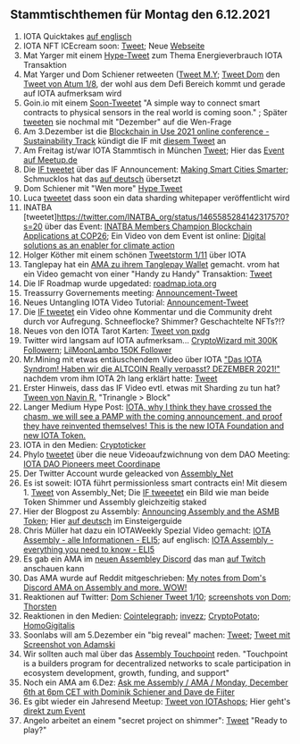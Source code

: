 ## Stammtischthemen für Montag den 6.12.2021

1. IOTA Quicktakes [auf englisch](https://www.youtube.com/watch?v=ES4DGP9u9Tc)
2. IOTA NFT ICEcream soon: [Tweet](https://twitter.com/iotacreamies/status/1465432711590514698?s=20); Neue [Webseite](https://www.iotacreamies.com/)
3. Mat Yarger mit einem [Hype-Tweet](https://twitter.com/Mat_Yarger/status/1465500305626476557?s=20) zum Thema Energieverbrauch IOTA Transaktion
4. Mat Yarger und Dom Schiener retweeten ([Tweet M.Y](https://twitter.com/Mat_Yarger/status/1465439647815905284?s=20); [Tweet Dom](https://twitter.com/DomSchiener/status/1465396633592545282?s=20) den [Tweet von Atum 1/8](https://twitter.com/DefiApes/status/1465388175841501194), der wohl aus dem Defi Bereich kommt und gerade auf IOTA aufmerksam wird
5. Goin.io mit einem [Soon-Tweetet](https://twitter.com/govs_io/status/1465442403670802433?s=20) "A simple way to connect smart contracts to physical sensors in the real world is coming soon." ; Später [tweeten](https://twitter.com/govs_io/status/1465669350803787776?s=20) sie nochmal mit "Dezember" auf die Wen-Frage
6. Am 3.Dezember ist die [Blockchain in Use 2021 online conference - Sustainability Track](https://www.eventbrite.co.uk/e/blockchain-in-use-sustainability-track-tickets-201600210657) kündigt die IF mit [diesem Tweet](https://twitter.com/iota/status/1465636903848497158?t=Wvh8WOOs0OsHr65adh4zSw&s=19) an
7. Am Freitag ist/war IOTA Stammtisch in München [Tweet](https://twitter.com/IotaMunchen/status/1465384391027347461?s=20); Hier das [Event auf Meetup.de](https://www.meetup.com/de-DE/IOTA-Muc/events/282385057/)
8. Die [IF tweetet](https://twitter.com/iota/status/1465684550852435969?s=20) über das IF Announcement: [Making Smart Cities Smarter](https://blog.iota.org/making-smart-cities-smarter/); Schmucklos hat das [auf deutsch](https://iota-einsteiger-guide.de/smart-cities-smarter-machen.html) übersetzt
9. Dom Schiener mit "Wen more" [Hype Tweet](https://twitter.com/DomSchiener/status/1465691677910134788?s=20)
10. Luca [tweetet](https://twitter.com/lukastanisic99/status/1465699476538990609?s=20) dass soon ein data sharding whitepaper veröffentlicht wird
11. INATBA [tweetet]https://twitter.com/INATBA_org/status/1465585284142317570?s=20 über das Event: [INATBA Members Champion Blockchain Applications at COP26](https://inatba.org/news/cop-26/); Ein Video von dem Event ist online: [Digital solutions as an enabler for climate action](https://www.youtube.com/watch?v=HExyMmmzNIQ)
12. Holger Köther mit einem schönen [Tweetstorm 1/11](https://twitter.com/HolgerKoether/status/1465785489886257159?s=20) über IOTA
13. Tanglepay hat ein [AMA zu ihrem Tanglepay Wallet](https://www.youtube.com/watch?v=aWMCLQkZZf4&feature=youtu.be) gemacht. vrom hat ein Video gemacht von einer "Handy zu Handy" Transaktion: [Tweet](https://twitter.com/Vrom14286662/status/1465972677156519943?s=20)
14. Die IF Roadmap wurde upgedated: [roadmap.iota.org](https://roadmap.iota.org/)
15. Treassurry Governements meeting: [Announcement-Tweet](https://twitter.com/PhyloIota/status/1466004294558109702)
16. Neues Untangling IOTA Video Tutorial: [Announcement-Tweet](https://twitter.com/iota/status/1465697594798002193?s=20)
17. Die [IF tweetet](https://twitter.com/iota/status/1466045892415430662?s=20) ein Video ohne Kommentar und die Community dreht durch vor Aufregung. Schneeflocke? Shimmer? Geschachtelte NFTs?!?
18. Neues von den IOTA Tarot Karten: [Tweet von pxdg](https://twitter.com/pxdg3/status/1466045216478089227?s=20)
19. Twitter wird langsam auf IOTA aufmerksam... [CryptoWizard mit 300K Followern](https://twitter.com/CryptoWizardd/status/1466230395964477448?s=20); [LilMoonLambo 150K Follower](https://twitter.com/LilMoonLambo/status/1466174022765457413?s=20)
20. Mr.Mining mit etwas entäuschendem Video über IOTA ["Das IOTA Syndrom! Haben wir die ALTCOIN Really verpasst? DEZEMBER 2021!"](https://www.youtube.com/watch?v=sYH7w0qScfQ) nachdem vrom ihm IOTA 2h lang erklärt hatte: [Tweet](https://twitter.com/Vrom14286662/status/1466106154141077513?s=20)
21. Erster Hinweis, dass das IF Video evtl. etwas mit Sharding zu tun hat? [Tween von Navin R.](https://twitter.com/navinram999/status/1466309223931863043?s=20) "Trinangle > Block"
22. Langer Medium Hype Post: [IOTA, why I think they have crossed the chasm, we will see a PAMP with the coming announcement, and proof they have reinvented themselves! This is the new IOTA Foundation and new IOTA Token.](https://medium.com/@jamesjdsutton/iota-why-i-think-they-have-crossed-the-chasm-we-will-see-a-pamp-with-the-coming-announcement-1581d860db34)
23. IOTA in den Medien: [Cryptoticker](https://cryptoticker.io/de/3-spannende-iota-weiterentwicklungen-die-das-netzwerk-wieder-auf-die-karte-bringen/)
24. Phylo [tweetet](https://twitter.com/PhyloIota/status/1466365854434529284?s=20) über die neue Videoaufzwichnung von dem DAO Meeting: [IOTA DAO Pioneers meet Coordinape](https://www.youtube.com/watch?v=Su481AyhOl0)
25. Der Twitter Account wurde geleacked von [Assembly_Net](https://twitter.com/assembly_net)
26. Es ist soweit: IOTA führt permissionless smart contracts ein! Mit diesem 1. [Tweet](https://twitter.com/assembly_net/status/1466409192303042562?s=20) von Assembly_Net; Die [IF tweeetet](https://twitter.com/iota/status/1466437108839718917?s=20) ein Bild wie man beide Token Shimmer und Assembly gleichzeitig staked
27. Hier der Blogpost zu Assembly: [Announcing Assembly and the ASMB Token](https://blog.assembly.sc/announcing-assembly-and-the-asmb-token/); Hier [auf deutsch](https://iota-einsteiger-guide.de/iota-assembly-multi-chain-network.html?s=09) im Einsteigerguide
28. Chris Müller hat dazu ein IOTAWeekly Spezial Video gemacht: [IOTA Assembly - alle Informationen - ELI5](https://www.youtube.com/watch?v=OgRDNt5QIFE); auf englisch: [IOTA Assembly - everything you need to know - ELI5](https://www.youtube.com/watch?v=RO_teEuNuts)
29. Es gab ein AMA im [neuen Assembley Discord](http://discord.assembly.sc/) das man [auf Twitch](https://m.twitch.tv/videos/1221919369) anschauen kann
30. Das AMA wurde auf Reddit mitgeschrieben: [My notes from Dom's Discord AMA on Assembly and more. WOW!](https://www.reddit.com/r/Iota/comments/r7dqz6/my_notes_from_doms_discord_ama_on_assembly_and/?utm_medium=android_app&utm_source=share)
31. Reaktionen auf Twitter: [Dom Schiener Tweet 1/10](https://twitter.com/DomSchiener/status/1466414365540864009?s=20); [screenshots von Dom](https://twitter.com/Vrom14286662/status/1466421705098899462?s=20); [Thorsten](https://twitter.com/theissler/status/1466745101384888324?s=20)
32. Reaktionen in den Medien: [Cointelegraph](https://cointelegraph.com/news/iota-set-to-launch-decentralized-smart-contract-platform-to-expand-web3-ecosystem?utm_source=Telegram&utm_medium=social); [invezz](https://invezz.com/news/2021/12/02/iota-releases-assembly-network-community-gets-70-of-token-supply/); [CryptoPotato](https://cryptopotato.com/iota-launches-assembly-a-multi-chain-smart-contract-platform/); [HomoGigitalis](https://homo-digitalis.net/feeless-smart-contracts-iota-announces-assembly/)
33. Soonlabs will am 5.Dezember ein "big reveal" machen: [Tweet](https://twitter.com/soon_labs/status/1466668384934715395?s=20); [Tweet mit Screenshot von Adamski](https://twitter.com/accretionist/status/1466667523915403264?s=20)
34. Wir sollten auch mal über das [Assembly Touchpoint](https://assemblytouchpoint.notion.site/Welcome-to-Touchpoint-3551f63c45cf492bb1b0bd6b1161b921) reden. "Touchpoint is a builders program for decentralized networks to scale participation in ecosystem development, growth, funding, and support"
35. Noch ein AMA am 6.Dez: [Ask me Assembly / AMA / Monday, December 6th at 6pm CET with Dominik Schiener and Dave de Fijter](https://www.youtube.com/watch?v=wbzOg-gNC9A)
36. Es gibt wieder ein Jahresend Meetup: [Tweet von IOTAshops](https://twitter.com/iotashop/status/1466696906629955587?s=20); Hier geht's [direkt zum Event](https://www.meetup.com/de-DE/IOTA-meetup-workshop/events/282428979)
37. Angelo arbeitet an einem "secret project on shimmer": [Tweet](https://twitter.com/AngeloCapossele/status/1466720646243753991?s=20) "Ready to play?"
